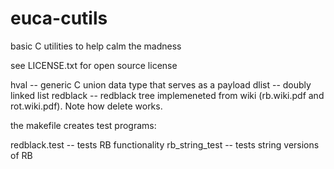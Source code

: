 euca-cutils
=======

basic C utilities to help calm the madness

see LICENSE.txt for open source license


hval -- generic C union data type that serves as a payload
dlist -- doubly linked list
redblack -- redblack tree implemeneted from wiki (rb.wiki.pdf and
            rot.wiki.pdf).  Note how delete works.

the makefile creates test programs:

redblack.test -- tests RB functionality
rb_string_test -- tests string versions of RB 

